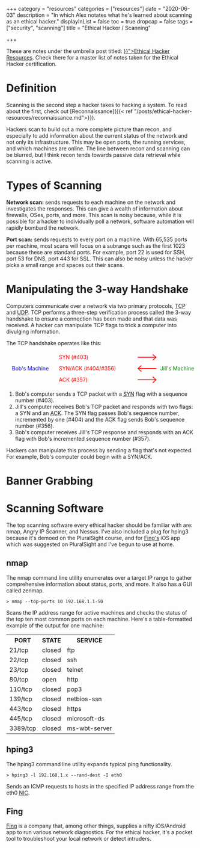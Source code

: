 +++
category = "resources"
categories = ["resources"]
date = "2020-06-03"
description = "In which Alex notates what he's learned about scanning as an ethical hacker."
displayInList = false
toc = true
dropcap = false
tags = ["security", "scanning"]
title = "Ethical Hacker / Scanning"

+++
<p class="muted-text">
These are notes under the umbrella post titled: <a href="{{< ref "/posts/ethical-hacker-resources.md" >}}">Ethical Hacker Resources</a>. Check there for a master list of notes taken for the Ethical Hacker certification.
</p>

# Definition

Scanning is the second step a hacker takes to hacking a system. To read about the first, check out [Reconnaissance]({{< ref "/posts/ethical-hacker-resources/reconnaissance.md">}}).

Hackers scan to build out a more complete picture than recon, and especially to add information about the current status of the network and not only its infrastructure. This may be open ports, the running services, and which machines are online. The line between recon and scanning can be blurred, but I think recon tends towards passive data retrieval while scanning is active.

# Types of Scanning

**Network scan:** sends requests to each machine on the network and investigates the responses. This can give a wealth of information about firewalls, OSes, ports, and more. This scan is noisy because, while it is possible for a hacker to individually poll a network, software automation will rapidly bombard the network.

**Port scan:** sends requests to every port on a machine. With 65,535 ports per machine, most scans will focus on a subrange such as the first 1023 because these are standard ports. For example, port 22 is used for SSH, port 53 for DNS, port 443 for SSL. This can also be noisy unless the hacker picks a small range and spaces out their scans.

# Manipulating the 3-way Handshake

Computers communicate over a network via two primary protocols, <acronym title="Transmission Control Protocol">TCP</acronym> and <acronym title="User Datagram Protocol">UDP</acronym>. TCP performs a three-step verification process called the 3-way handshake to ensure a connection has been made and that data was received. A hacker can manipulate TCP flags to trick a computer into divulging information.

The TCP handshake operates like this:

<svg width="100%" height="90px">
  <text x="15"  y="50" fill="blue"> Bob's Machine</text>
  <text x="410" y="50" fill="green">Jill's Machine</text>
  <text x="140" y="20" fill="red">  SYN (#403)</text>
  <text x="140" y="50" fill="red">  SYN/ACK (#404/#356)</text>
  <text x="140" y="80" fill="red">  ACK (#357)</text>
  <!-- first red arrow -->
  <line x1="350" y1="15" x2="400" y2="15" style="stroke:red;stroke-width:2"></line>
  <line x1="390" y1="8" x2="399" y2="15" style="stroke:red;stroke-width:2"></line>
  <line x1="390" y1="23" x2="399" y2="15" style="stroke:red;stroke-width:2"></line>
  <!-- second red arrow -->
  <line x1="350" y1="45" x2="400" y2="45" style="stroke:red;stroke-width:2"></line>
  <line x1="360" y1="37" x2="351" y2="45" style="stroke:red;stroke-width:2"></line>
  <line x1="360" y1="53" x2="351" y2="45" style="stroke:red;stroke-width:2"></line>
  <!-- third red arrow -->
  <line x1="350" y1="75" x2="400" y2="75" style="stroke:red;stroke-width:2"></line>
  <line x1="390" y1="67" x2="399" y2="75" style="stroke:red;stroke-width:2"></line>
  <line x1="390" y1="83" x2="399" y2="75" style="stroke:red;stroke-width:2"></line>
</svg>

1. Bob's computer sends a TCP packet with a <acronym title="Sync, pronounced 'sin'">SYN</acronym> flag with a sequence number (#403).
2. Jill's computer receives Bob's TCP packet and responds with two flags: a SYN and an <acronym title="Acknowlege">ACK</acronym>. The SYN flag passes Bob's sequence number, incremented by one (#404) and the ACK flag sends Bob's sequence number (#356).
3. Bob's computer receives Jill's TCP response and responds with an ACK flag with Bob's incremented sequence number (#357).

Hackers can manipulate this process by sending a flag that's not expected. For example, Bob's computer could begin with a SYN/ACK.

# Banner Grabbing

# Scanning Software

The top scanning software every ethical hacker should be familiar with are: nmap, Angry IP Scanner, and Nessus.  I've also included a plug for hping3 because it's demoed on the PluralSight course, and for [Fing's](https://www.fing.com/products/fing-app) iOS app which was suggested on PluralSight and I've begun to use at home.

## nmap

The nmap command line utility enumerates over a target IP range to gather comprehensive information about status, ports, and more. It also has a GUI called zenmap.

`> nmap --top-ports 10 192.168.1.1-50`

Scans the IP address range for active machines and checks the status of the top ten most common ports on each machine. Here's a table-formatted example of the output for one machine:

<table>
<tr><th>PORT</th><th>STATE</th><th>SERVICE</th></tr>
<tr><td>21/tcp </td><td>closed</td><td>ftp</td></tr>
<tr><td>22/tcp </td><td>closed</td><td>ssh</td></tr>
<tr><td>23/tcp </td><td>closed</td><td>telnet</td></tr>
<tr><td>80/tcp </td><td>open  </td><td>http</td></tr>
<tr><td>110/tcp</td><td>closed</td><td>pop3</td></tr>
<tr><td>139/tcp</td><td>closed</td><td>netbios-ssn</td></tr>
<tr><td>443/tcp</td><td>closed</td><td>https</td></tr>
<tr><td>445/tcp</td><td>closed</td><td>microsoft-ds</td></tr>
<tr><td>3389/tcp</td><td>closed</td><td>ms-wbt-server</td></tr>
</table>

## hping3

The hping3 command line utility expands typical ping functionality.

`> hping3 -l 192.168.1.x --rand-dest -I eth0`

Sends an ICMP requests to hosts in the specified IP address range from the eth0 <acronym title="Network Interface Card">NIC</acronym>.

## Fing

[Fing](https://www.fing.com/products/fing-app) is a company that, among other things, supplies a nifty iOS/Android app to run various network diagnostics. For the ethical hacker, it's a pocket tool to troubleshoot your local network or detect intruders.
